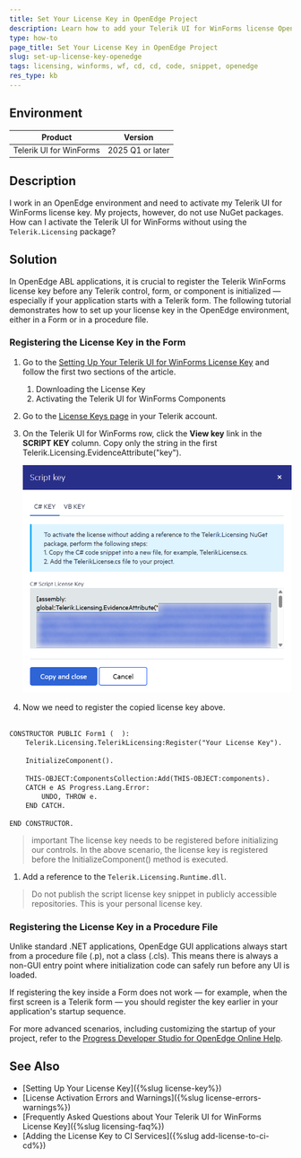 ```yaml
---
title: Set Your License Key in OpenEdge Project
description: Learn how to add your Telerik UI for WinForms license OpenEdge environment.
type: how-to
page_title: Set Your License Key in OpenEdge Project
slug: set-up-license-key-openedge
tags: licensing, winforms, wf, cd, cd, code, snippet, openedge
res_type: kb
---
```


## Environment

| Product | Version
| ---- | ---- |
| Telerik UI for WinForms | 2025 Q1 or later |

## Description

I work in an OpenEdge environment and need to activate my Telerik UI for WinForms license key. My projects, however, do not use NuGet packages. How can I activate the Telerik UI for WinForms without using the `Telerik.Licensing` package?

## Solution

In OpenEdge ABL applications, it is crucial to register the Telerik WinForms license key before any Telerik control, form, or component is initialized — especially if your application starts with a Telerik form. The following tutorial demonstrates how to set up your license key in the OpenEdge environment, either in a Form or in a procedure file.

### Registering the License Key in the Form

1. Go to the [Setting Up Your Telerik UI for WinForms License Key](https://docs.telerik.com/devtools/winforms/licensing/license-key#downloading-the-license-key) and follow the first two sections of the article.
	1. Downloading the License Key
	1. Activating the Telerik UI for WinForms Components
	
1. Go to the [License Keys page](https://www.telerik.com/account/your-licenses/license-keys) in your Telerik account.

1. On the Telerik UI for WinForms row, click the **View key** link in the **SCRIPT KEY** column. Copy only the string in the first Telerik.Licensing.EvidenceAttribute("key"). 

	![copy-license-key](images/add-license-key-openedge.png)

1. Now we need to register the copied license key above.

````ABL

CONSTRUCTOR PUBLIC Form1 (  ):        
	Telerik.Licensing.TelerikLicensing:Register("Your License Key").
	
	InitializeComponent().

	THIS-OBJECT:ComponentsCollection:Add(THIS-OBJECT:components).
	CATCH e AS Progress.Lang.Error:
		UNDO, THROW e.
	END CATCH.

END CONSTRUCTOR.

````

>important The license key needs to be registered before initializing our controls. In the above scenario, the license key is registered before the InitializeComponent() method is executed.

1. Add a reference to the `Telerik.Licensing.Runtime.dll`.

>Do not publish the script license key snippet in publicly accessible repositories. This is your personal license key.

### Registering the License Key in a Procedure File

Unlike standard .NET applications, OpenEdge GUI applications always start from a procedure file (.p), not a class (.cls). This means there is always a non-GUI entry point where initialization code can safely run before any UI is loaded. 

If registering the key inside a Form does not work — for example, when the first screen is a Telerik form — you should register the key earlier in your application's startup sequence. 

For more advanced scenarios, including customizing the startup of your project, refer to the [Progress Developer Studio for OpenEdge Online Help](https://docs.progress.com/bundle/openedge-developer-studio-help/page/Customize-project-startup.html).


## See Also

* [Setting Up Your License Key]({%slug license-key%})
* [License Activation Errors and Warnings]({%slug license-errors-warnings%})
* [Frequently Asked Questions about Your Telerik UI for WinForms License Key]({%slug licensing-faq%})
* [Adding the License Key to CI Services]({%slug add-license-to-ci-cd%})

